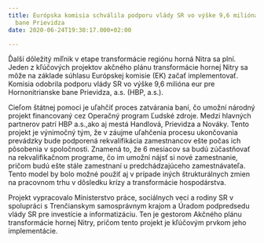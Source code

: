 ```yaml
---
title: Európska komisia schválila podporu vlády SR vo výške 9,6 milióna eur pre Hornonitrianske
  bane Prievidza
date: 2020-06-24T19:30:17.000+02:00

---
```

Ďalší  dôležitý míľnik v etape transformácie regiónu horná Nitra sa plní. Jeden z kľúčových projektov akčného plánu transformácie hornej Nitry sa môže na základe súhlasu Európskej komisie (EK) začať implementovať. Komisia odobrila podporu vlády SR vo výške 9,6 milióna eur pre Hornonitrianske bane Prievidza, a.s. (HBP, a.s.).

<!--more-->

Cieľom štátnej pomoci je uľahčiť proces zatvárania baní, čo umožní národný projekt financovaný cez Operačný program Ľudské zdroje. Medzi hlavných partnerov patrí HBP a.s.,ako aj  mestá Handlová, Prievidza a Nováky. Tento projekt je výnimočný tým, že v záujme uľahčenia procesu ukončovania prevádzky bude podporená rekvalifikácia zamestnancov ešte počas ich pôsobenia v spoločnosti. Znamená to, že 6 mesiacov sa budú zúčastňovať na rekvalifikačnom programe, čo im umožní nájsť si nové zamestnanie, pričom budú ešte stále zamestnaní u predchádzajúceho zamestnávateľa. Tento model by bolo možné použiť aj v prípade iných štrukturálnych zmien na pracovnom trhu v dôsledku krízy a transformácie hospodárstva.

Projekt vypracovalo Ministerstvo práce, sociálnych vecí a rodiny SR v spolupráci s Trenčianskym samosprávnym krajom a Úradom podpredsedu vlády SR pre investície a informatizáciu. Ten je gestorom Akčného plánu transformácie hornej Nitry, pričom tento projekt je kľúčovým prvkom jeho implementácie.